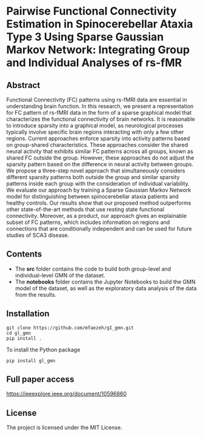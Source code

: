 # Pairwise Functional Connectivity Estimation in Spinocerebellar Ataxia Type 3 Using Sparse Gaussian Markov Network: Integrating Group and Individual Analyses of rs-fMR 

## Abstract

Functional Connectivity (FC) patterns using rs-fMRI data are essential in understanding brain function. In this research, we present a representation for FC pattern of rs-fMRI data in the form of a sparse graphical model that characterizes the functional connectivity of brain networks. It is reasonable to introduce sparsity into a graphical model, as neurological processes typically involve specific brain regions interacting with only a few other regions. Current approaches enforce sparsity into activity patterns based on group-shared characteristics. These approaches consider the shared neural activity that exhibits similar FC patterns across all groups, known as shared FC outside the group. However, these approaches do not adjust the sparsity pattern based on the difference in neural activity between groups. We propose a three-step novel approach that simultaneously considers different sparsity patterns both outside the group and similar sparsity patterns inside each group with the consideration of individual variability.
We evaluate our approach by training a Sparse Gaussian Markov Network model for distinguishing between spinocerebellar ataxia patients and healthy controls. Our results show that our proposed method outperforms other state-of-the-art methods that use resting state functional connectivity. Moreover, as a product, our approach gives an explainable subset of FC patterns, which includes information on regions and connections that are conditionally independent and can be used for future studies of SCA3 disease.


## Contents

* The **src** folder contains the code to build both group-level and individual-level GMN of the dataset. 
* The **notebooks** folder contains the Jupyter Notebooks to build the GMN model of the dataset, as well as the exploratory data analysis of the data from the results.

## Installation

    git clone https://github.com/mfaezeh/gI_gmn.git
    cd gl_gmn
    pip install .    

To install the Python package

    pip install gl_gmn
## Full paper access
https://ieeexplore.ieee.org/document/10596860

## License

The project is licensed under the MIT License.

